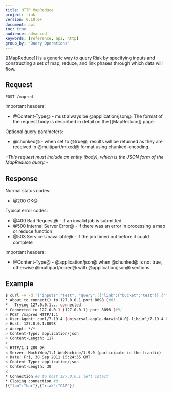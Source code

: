 ```yaml
---
title: HTTP MapReduce
project: riak
version: 0.10.0+
document: api
toc: true
audience: advanced
keywords: [reference, api, http]
group_by: "Query Operations"
---
```


[[MapReduce]] is a generic way to query Riak by specifying inputs and constructing a set of map, reduce, and link phases through which data will flow.

## Request

```bash
POST /mapred
```

Important headers:
* @Content-Type@ - must always be @application/json@.  The format of the request body is described in detail on the [[MapReduce]] page.

Optional query parameters:
* @chunked@ - when set to @true@, results will be returned as they are received in @multipart/mixed@ format using chunked-encoding.

_+This request must include an entity (body), which is the JSON form of the MapReduce query.+_

## Response

Normal status codes:
* @200 OK@

Typical error codes:
* @400 Bad Request@ - if an invalid job is submitted.
* @500 Internal Server Error@ - if there was an error in processing a map or reduce function
* @503 Service Unavailable@ - if the job timed out before it could complete

Important headers:
* @Content-Type@ - @application/json@ when @chunked@ is not true, otherwise @multipart/mixed@ with @application/json@ sections.

## Example

```bash
$ curl -v -d '{"inputs":"test", "query":[{"link":{"bucket":"test"}},{"map":{"language":"javascript","name":"Riak.mapValuesJson"}}]}' -H "Content-Type: application/json" http://127.0.0.1:8098/mapred
* About to connect() to 127.0.0.1 port 8098 (#0)
*   Trying 127.0.0.1... connected
* Connected to 127.0.0.1 (127.0.0.1) port 8098 (#0)
> POST /mapred HTTP/1.1
> User-Agent: curl/7.19.4 (universal-apple-darwin10.0) libcurl/7.19.4 OpenSSL/0.9.8l zlib/1.2.3
> Host: 127.0.0.1:8098
> Accept: */*
> Content-Type: application/json
> Content-Length: 117
>
< HTTP/1.1 200 OK
< Server: MochiWeb/1.1 WebMachine/1.9.0 (participate in the frantic)
< Date: Fri, 30 Sep 2011 15:24:35 GMT
< Content-Type: application/json
< Content-Length: 30
<
* Connection #0 to host 127.0.0.1 left intact
* Closing connection #0
[{"foo":"bar"},{"riak":"CAP"}]
```
